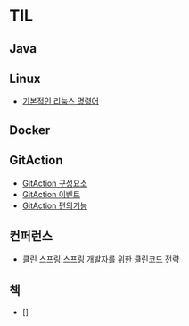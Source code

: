 # TIL

## Java

## Linux

-   [기본적인 리눅스 명령어](./Linux/기본적인_리눅스_명령어.md)

## Docker

## GitAction

-   [GitAction 구성요소](./GitAction/GitAction_구성요소.md)
-   [GitAction 이벤트](./GitAction/GitAction_이벤트.md)
-   [GitAction 편의기능](./GitAction/GitAction_추가기능.md)

## 컨퍼런스

-   [클린 스프링:스프링 개발자를 위한 클린코드 전략](<./컨퍼런스/클린%20스프링(토비).md>)

## 책

-   []
